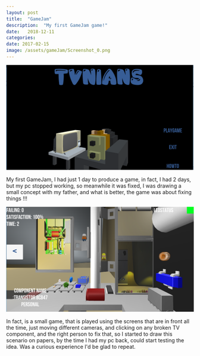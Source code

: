 ```yaml
---
layout: post
title:  "GameJam"
description:  "My first GameJam game!"
date:   2018-12-11
categories: 
date: 2017-02-15 
image: /assets/gameJam/Screenshot_0.png
---
```



![My helpful screenshot](/assets/gameJam/Screenshot_0.png)

My first GameJam, I had just 1 day to produce a game, in fact, I had 2 days, but my pc stopped working, so meanwhile
it was fixed, I was drawing a small concept with my father, and what is better, the game was about fixing things !!!


![My helpful screenshot](/assets/gameJam/Screenshot_1.png)


In fact, is a small game, that is played using the screens that are in front all the time, just moving different cameras, and clicking
on any broken TV component, and the right person to fix that, so I started to draw this scenario on papers, by the time I had my pc back, could start
testing the idea.
Was a curious experience I'd be glad to repeat. 

